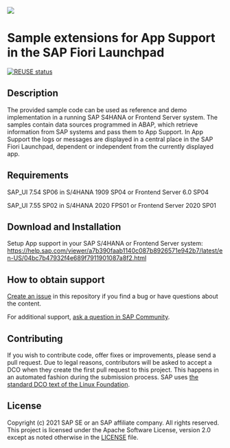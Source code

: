 ![](https://img.shields.io/badge/STATUS-NOT%20CURRENTLY%20MAINTAINED-red.svg?longCache=true&style=flat)

# Sample extensions for App Support in the SAP Fiori Launchpad
[![REUSE status](https://api.reuse.software/badge/github.com/SAP-samples/fiori-launchpad-app-support)](https://api.reuse.software/info/github.com/SAP-samples/fiori-launchpad-app-support)
## Description
The provided sample code can be used as reference and demo implementation in a running SAP S4HANA or Frontend Server system. The samples contain data sources programmed in ABAP, which retrieve information from SAP systems and pass them to App Support. In App Support the logs or messages are displayed in a central place in the SAP Fiori Launchpad, dependent or independent from the currently displayed app.
## Requirements
SAP_UI 7.54 SP06 in S/4HANA 1909 SP04 or Frontend Server 6.0 SP04

SAP_UI 7.55 SP02 in S/4HANA 2020 FPS01 or Frontend Server 2020 SP01 
## Download and Installation
Setup App support in your SAP S/4HANA or Frontend Server system:
https://help.sap.com/viewer/a7b390faab1140c087b8926571e942b7/latest/en-US/04bc7b47932f4e689f7911901087a8f2.html

## How to obtain support
[Create an issue](https://github.com/SAP-samples/<repository-name>/issues) in this repository if you find a bug or have questions about the content.
 
For additional support, [ask a question in SAP Community](https://answers.sap.com/questions/ask.html).

## Contributing
If you wish to contribute code, offer fixes or improvements, please send a pull request. Due to legal reasons, contributors will be asked to accept a DCO when they create the first pull request to this project. This happens in an automated fashion during the submission process. SAP uses [the standard DCO text of the Linux Foundation](https://developercertificate.org/).

## License
Copyright (c) 2021 SAP SE or an SAP affiliate company. All rights reserved. This project is licensed under the Apache Software License, version 2.0 except as noted otherwise in the [LICENSE](LICENSES/Apache-2.0.txt) file.
